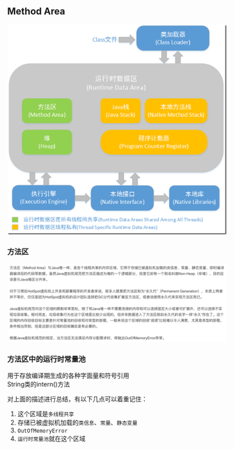## Method Area
  
![参考图片](_images/运行时数据区域--0--总述.png "参考图片")  
  

  
### 方法区
![方法区](_images/运行时数据区域--5--方法区.png "方法区")  
  
### 方法区中的运行时常量池  
用于存放编译期生成的各种字面量和符号引用  
String类的intern()方法  
  
  
对上面的描述进行总结，有以下几点可以着重记住：
1. 这个区域是`多线程共享`   
2. 存储已被虚拟机加载的`类信息`、`常量`、`静态变量`  
3. `OutOfMemoryError`  
4. `运行时常量池`就在这个区域